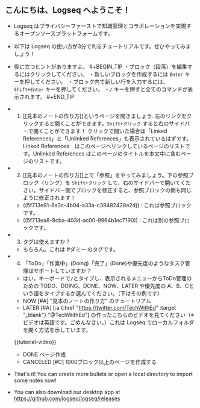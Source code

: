 ## こんにちは、Logseq へようこそ！
- Logseq はプライバシーファーストで知識管理とコラボレーションを実現するオープンソースプラットフォームです。
- 以下は Logseq の使い方が3分で判るチュートリアルです。ぜひやってみましょう！
- 役に立つヒントがありますよ。
#+BEGIN_TIP
・ブロック（段落）を編集するにはクリックしてください。
・新しいブロックを作成するには `Enter` キーを押してください。
・ブロック内で新しい行を入力するには、`Shift+Enter` キーを押してください。
・`/` キーを押すと全てのコマンドが表示されます。
#+END_TIP
- 1. [[見本のノートの作り方]]というページを開きましょう. 左のリンクをクリックすると開くことができます。`Shift+クリック` すると右のサイドバーで開くことができます！
クリックで開いた場合は「Linked References」と「Unlinked References」も表示されているはずです。Linked References　はこのページへリンクしているページのリストです。Unlinked References はこのページのタイトルを本文中に含むページのリストです。

- 2. [[見本のノートの作り方]]上で「参照」をやってみましょう。下の参照ブロック（リンク）を `Shift+クリック` して、右のサイドバーで開いてください。サイドバー側でブロックを修正すると、参照ブロックの側も同じように修正されます！
    - ((5f713e91-8a3c-4b04-a33a-c39482428e2d)) : これは参照ブロックです。
    - ((5f713ea8-8cba-403d-ac00-9964b1ec7190)) : これは別の参照ブロックです。

- 3. タグは使えますか？
    - もちろん。これは #ダミー のタグです。

- 4. 「ToDo」「作業中」(Doing)「完了」(Done)や優先度のようなタスク管理はサポートしていますか？
    - はい。キーボードで`/`とタイプし、表示されるメニューからToDo管理のための TODO、DOING、DONE、NOW、LATER や優先度の A、B、Cという語をタイプするか選んでください。（下はその例です）
    - NOW [#A] "見本のノートの作り方" のチュートリアル
    - LATER [#A] [:a {:href "https://twitter.com/TechWithEd" :target "_blank"} "@TechWithEd"] の作ったこちらのビデオを見てください（※ビデオは英語です。ごめんなさい。）これは Logseq でローカルフォルダを開く方法を示しています。

    {{tutorial-video}}

    - DONE ページ作成
    - CANCELED [#C] 1000ブロック以上のページを作成する
- That's it! You can create more bullets or open a local directory to import some notes now!
- You can also download our desktop app at https://github.com/logseq/logseq/releases
